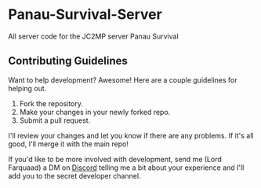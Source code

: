 # Panau-Survival-Server
All server code for the JC2MP server Panau Survival

## Contributing Guidelines
Want to help development? Awesome! Here are a couple guidelines for helping out.

1. Fork the repository.
2. Make your changes in your newly forked repo.
3. Submit a pull request.

I'll review your changes and let you know if there are any problems. If it's all good, I'll merge it with the main repo!

If you'd like to be more involved with development, send me (Lord Farquaad) a DM on [Discord](https://discord.gg/DWGfX3b) telling me a bit about your experience and I'll add you to the secret developer channel.